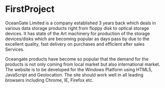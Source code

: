 # FirstProject

OceanGate Limited is a company established 3 years back which deals in various
data storage products right from floppy disk to optical storage devices. It has state
of the Art machinery for production of the storage devices/disks which are becoming
popular as days pass by due to the excellent quality, fast delivery on purchases and
efficient after sales Services.

Oceangate products have become so popular that the demand for the products is not
only coming from local market but also international market.
The website is to be developed for the Windows Platform using HTML5, JavaScript
and Geolocation. The site should work well in all leading browsers including Chrome,
IE, Firefox etc.
